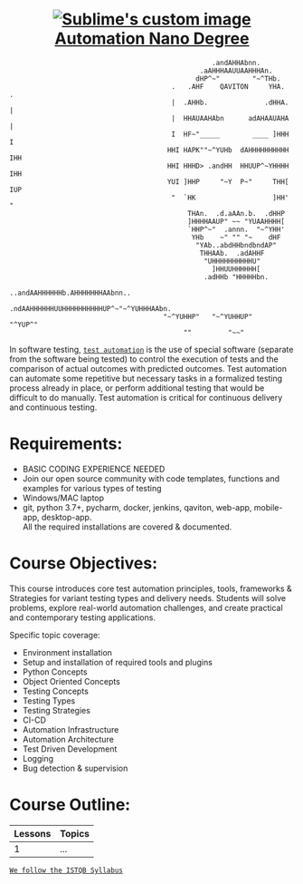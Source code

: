 <h1 align="center" text-align="center">
  <a href="https://www.qaviton.com">
    <img src="https://4.bp.blogspot.com/-7VEq5GeG5DE/VzD1zX4i8TI/AAAAAAAALCo/lWuQgHOYtyAk1LkZ4UlulZGZFl-6FxW-wCLcB/s1600/website-automated-testing-tools-and-expertise.jpg" alt="Sublime's custom image"/>
    <br>
    Automation Nano Degree
  </a>
  
</h1>

```                         
                                                  .andAHHAbnn.                                                
                                               .aAHHHAAUUAAHHHAn.                                                
                                              dHP^~"        "~^THb.                                                
                                        .   .AHF    QAVITON     YHA.   .                                                
                                        |  .AHHb.              .dHHA.  |                                                
                                        |  HHAUAAHAbn      adAHAAUAHA  |                                                
                                        I  HF~"_____        ____ ]HHH  I                                                
                                       HHI HAPK""~^YUHb  dAHHHHHHHHHH IHH                                                
                                       HHI HHHD> .andHH  HHUUP^~YHHHH IHH                                                
                                       YUI ]HHP     "~Y  P~"     THH[ IUP                                                
                                        "  `HK                   ]HH'  "                                                
                                            THAn.  .d.aAAn.b.  .dHHP                                                
                                            ]HHHHAAUP" ~~ "YUAAHHHH[                                                
                                            `HHP^~"  .annn.  "~^YHH'                                                
                                             YHb    ~" "" "~    dHF                                                
                                              "YAb..abdHHbndbndAP"                                                
                                               THHAAb.  .adAHHF                                                
                                                "UHHHHHHHHHHU"                                                
                                                  ]HHUUHHHHHH[                                                
                                                .adHHb "HHHHHbn.                                                
                                         ..andAAHHHHHHb.AHHHHHHHAAbnn..                                                
                                    .ndAAHHHHHHUUHHHHHHHHHHUP^~"~^YUHHHAAbn.                                                
                                      "~^YUHHP"   "~^YUHHUP"        "^YUP^"                                                
                                           ""         "~~"                                                    
``` 
In software testing, [`test automation`](https://en.wikipedia.org/wiki/Test_automation) is the use of special software (separate from the software being tested) to control the execution of tests and the comparison of actual outcomes with predicted outcomes. Test automation can automate some repetitive but necessary tasks in a formalized testing process already in place, or perform additional testing that would be difficult to do manually. Test automation is critical for continuous delivery and continuous testing.

Requirements:
=============

* BASIC CODING EXPERIENCE NEEDED  
* Join our open source community with code templates, functions and examples for various types of testing  
* Windows/MAC laptop  
* git, python 3.7+, pycharm, docker, jenkins, qaviton, web-app, mobile-app, desktop-app.  
  All the required installations are covered & documented.  

Course Objectives:  
==================
This course introduces core test automation principles, tools, frameworks & Strategies for variant testing types and delivery needs.
Students will solve problems, explore real-world automation challenges, and create practical and contemporary testing applications.  
  
Specific topic coverage:  
* Environment installation  
* Setup and installation of required tools and plugins  
* Python Concepts  
* Object Oriented Concepts  
* Testing Concepts  
* Testing Types  
* Testing Strategies  
* CI-CD  
* Automation Infrastructure  
* Automation Architecture  
* Test Driven Development  
* Logging  
* Bug detection & supervision  
  
    
Course Outline:  
===============

Lessons | Topics                                                | 
------- | ----------------------------------------------------- | 
   1    | ... |     
  
[`We follow the ISTQB Syllabus`](https://github.com/yehonadav/automation_course/blob/master/Advanced-Test-Automation-Engineer-Syllabus-GA-2016.pdf)
